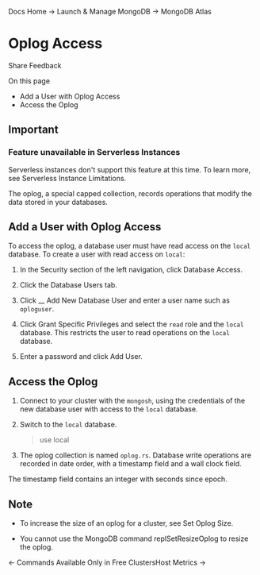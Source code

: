 Docs Home → Launch & Manage MongoDB → MongoDB Atlas

# Oplog Access

Share Feedback

On this page

  * Add a User with Oplog Access
  * Access the Oplog

## Important

### Feature unavailable in Serverless Instances

Serverless instances don't support this feature at this time. To learn more,
see Serverless Instance Limitations.

The oplog, a special capped collection, records operations that modify the
data stored in your databases.

## Add a User with Oplog Access

To access the oplog, a database user must have read access on the `local`
database. To create a user with read access on `local`:

  1. In the Security section of the left navigation, click Database Access.

  2. Click the Database Users tab.

  3. Click __ Add New Database User and enter a user name such as `oploguser`.

  4. Click Grant Specific Privileges and select the `read` role and the `local` database. This restricts the user to read operations on the `local` database.

  5. Enter a password and click Add User.

## Access the Oplog

  1. Connect to your cluster with the `mongosh`, using the credentials of the new database user with access to the `local` database.

  2. Switch to the `local` database.
    
        > use local  
      
  
  3. The oplog collection is named `oplog.rs`. Database write operations are recorded in date order, with a timestamp field and a wall clock field.

The timestamp field contains an integer with seconds since epoch.

## Note

  * To increase the size of an oplog for a cluster, see Set Oplog Size.

  * You cannot use the MongoDB command replSetResizeOplog to resize the oplog.

← Commands Available Only in Free ClustersHost Metrics →

